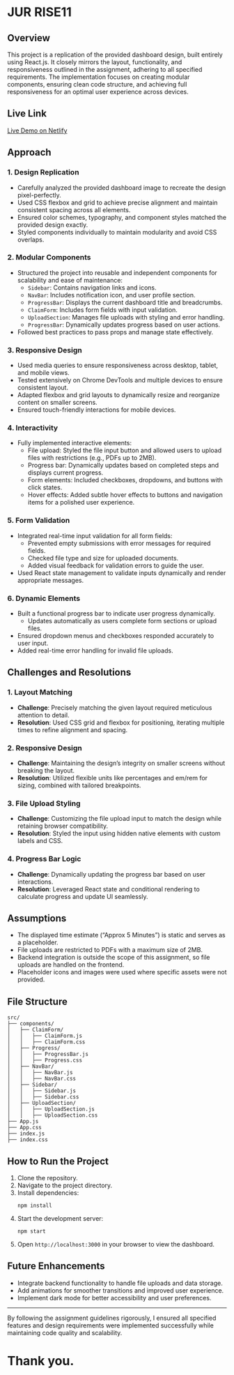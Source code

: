 # JUR RISE11

## Overview
This project is a replication of the provided dashboard design, built entirely using React.js. It closely mirrors the layout, functionality, and responsiveness outlined in the assignment, adhering to all specified requirements. The implementation focuses on creating modular components, ensuring clean code structure, and achieving full responsiveness for an optimal user experience across devices.

## Live Link
[Live Demo on Netlify](https://jur-rise11.netlify.app/)

## Approach

### **1. Design Replication**
- Carefully analyzed the provided dashboard image to recreate the design pixel-perfectly.
- Used CSS flexbox and grid to achieve precise alignment and maintain consistent spacing across all elements.
- Ensured color schemes, typography, and component styles matched the provided design exactly.
- Styled components individually to maintain modularity and avoid CSS overlaps.

### **2. Modular Components**
- Structured the project into reusable and independent components for scalability and ease of maintenance:
  - `Sidebar`: Contains navigation links and icons.
  - `NavBar`: Includes notification icon, and user profile section.
  - `ProgressBar`: Displays the current dashboard title and breadcrumbs.
  - `ClaimForm`: Includes form fields with input validation.
  - `UploadSection`: Manages file uploads with styling and error handling.
  - `ProgressBar`: Dynamically updates progress based on user actions.
- Followed best practices to pass props and manage state effectively.

### **3. Responsive Design**
- Used media queries to ensure responsiveness across desktop, tablet, and mobile views.
- Tested extensively on Chrome DevTools and multiple devices to ensure consistent layout.
- Adapted flexbox and grid layouts to dynamically resize and reorganize content on smaller screens.
- Ensured touch-friendly interactions for mobile devices.

### **4. Interactivity**
- Fully implemented interactive elements:
  - File upload: Styled the file input button and allowed users to upload files with restrictions (e.g., PDFs up to 2MB).
  - Progress bar: Dynamically updates based on completed steps and displays current progress.
  - Form elements: Included checkboxes, dropdowns, and buttons with click states.
  - Hover effects: Added subtle hover effects to buttons and navigation items for a polished user experience.

### **5. Form Validation**
- Integrated real-time input validation for all form fields:
  - Prevented empty submissions with error messages for required fields.
  - Checked file type and size for uploaded documents.
  - Added visual feedback for validation errors to guide the user.
- Used React state management to validate inputs dynamically and render appropriate messages.

### **6. Dynamic Elements**
- Built a functional progress bar to indicate user progress dynamically.
  - Updates automatically as users complete form sections or upload files.
- Ensured dropdown menus and checkboxes responded accurately to user input.
- Added real-time error handling for invalid file uploads.

## Challenges and Resolutions

### **1. Layout Matching**
- **Challenge**: Precisely matching the given layout required meticulous attention to detail.
- **Resolution**: Used CSS grid and flexbox for positioning, iterating multiple times to refine alignment and spacing.

### **2. Responsive Design**
- **Challenge**: Maintaining the design’s integrity on smaller screens without breaking the layout.
- **Resolution**: Utilized flexible units like percentages and em/rem for sizing, combined with tailored breakpoints.

### **3. File Upload Styling**
- **Challenge**: Customizing the file upload input to match the design while retaining browser compatibility.
- **Resolution**: Styled the input using hidden native elements with custom labels and CSS.

### **4. Progress Bar Logic**
- **Challenge**: Dynamically updating the progress bar based on user interactions.
- **Resolution**: Leveraged React state and conditional rendering to calculate progress and update UI seamlessly.

## Assumptions
- The displayed time estimate (“Approx 5 Minutes”) is static and serves as a placeholder.
- File uploads are restricted to PDFs with a maximum size of 2MB.
- Backend integration is outside the scope of this assignment, so file uploads are handled on the frontend.
- Placeholder icons and images were used where specific assets were not provided.

## File Structure
```
src/
├── components/
│   ├── ClaimForm/
│   │   ├── ClaimForm.js
│   │   ├── ClaimForm.css
│   ├── Progress/
│   │   ├── ProgressBar.js
│   │   ├── Progress.css
│   ├── NavBar/
│   │   ├── NavBar.js
│   │   ├── NavBar.css
│   ├── Sidebar/
│   │   ├── Sidebar.js
│   │   ├── Sidebar.css
│   ├── UploadSection/
│   │   ├── UploadSection.js
│   │   ├── UploadSection.css
├── App.js
├── App.css
├── index.js
├── index.css
```

## How to Run the Project
1. Clone the repository.
2. Navigate to the project directory.
3. Install dependencies:
   ```
   npm install
   ```
4. Start the development server:
   ```
   npm start
   ```
5. Open `http://localhost:3000` in your browser to view the dashboard.

## Future Enhancements
- Integrate backend functionality to handle file uploads and data storage.
- Add animations for smoother transitions and improved user experience.
- Implement dark mode for better accessibility and user preferences.

---
By following the assignment guidelines rigorously, I ensured all specified features and design requirements were implemented successfully while maintaining code quality and scalability.

# Thank you.



